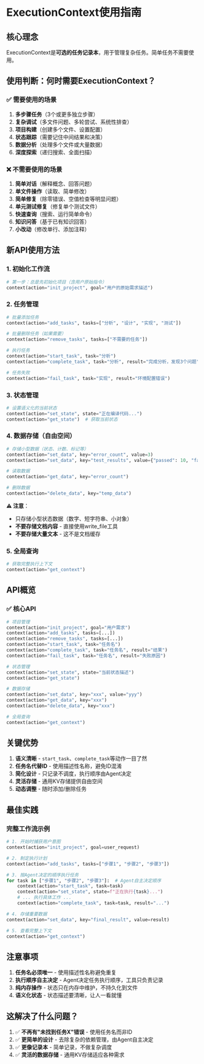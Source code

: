 # ExecutionContext使用指南

## 核心理念
ExecutionContext是**可选的任务记录本**，用于管理复杂任务。简单任务不需要使用。

## 使用判断：何时需要ExecutionContext？

### ✅ 需要使用的场景
1. **多步骤任务**（3个或更多独立步骤）
2. **复杂调试**（多文件问题、多轮尝试、系统性排查）
3. **项目构建**（创建多个文件、设置配置）
4. **状态跟踪**（需要记住中间结果和决策）
5. **数据分析**（处理多个文件或大量数据）
6. **深度探索**（递归搜索、全面扫描）

### ❌ 不需要使用的场景
1. **简单对话**（解释概念、回答问题）
2. **单文件操作**（读取、简单修改）
3. **简单修复**（除零错误、空值检查等明显问题）
4. **单元测试修复**（修复单个测试文件）
5. **快速查询**（搜索、运行简单命令）
6. **知识问答**（基于已有知识回答）
7. **小改动**（修改单行、添加注释）

## 新API使用方法

### 1. 初始化工作流
```python
# 第一步：总是先初始化项目（含用户原始指令）
context(action="init_project", goal="用户的原始需求描述")
```

### 2. 任务管理
```python
# 批量添加任务
context(action="add_tasks", tasks=["分析", "设计", "实现", "测试"])

# 批量删除任务（如果需要）
context(action="remove_tasks", tasks=["不需要的任务"])

# 执行任务
context(action="start_task", task="分析")
context(action="complete_task", task="分析", result="完成分析，发现3个问题")

# 任务失败
context(action="fail_task", task="实现", result="环境配置错误")
```

### 3. 状态管理
```python
# 设置语义化的当前状态
context(action="set_state", state="正在编译代码...")
context(action="get_state")  # 获取当前状态
```

### 4. 数据存储（自由空间）
```python
# 存储小型数据（状态、计数、标记等）
context(action="set_data", key="error_count", value=3)
context(action="set_data", key="test_results", value={"passed": 10, "failed": 2})

# 读取数据
context(action="get_data", key="error_count")

# 删除数据
context(action="delete_data", key="temp_data")
```

**⚠️ 注意**：
- 只存储小型状态数据（数字、短字符串、小对象）
- **不要存储文档内容** - 直接使用write_file工具
- **不要存储大量文本** - 这不是文档缓存

### 5. 全局查询
```python
# 获取完整执行上下文
context(action="get_context")
```

## API概览

### ✅ 核心API
```python
# 项目管理
context(action="init_project", goal="用户需求")
context(action="add_tasks", tasks=[...])
context(action="remove_tasks", tasks=[...])
context(action="start_task", task="任务名")
context(action="complete_task", task="任务名", result="结果")
context(action="fail_task", task="任务名", result="失败原因")

# 状态管理
context(action="set_state", state="当前状态描述")
context(action="get_state")

# 数据存储
context(action="set_data", key="xxx", value="yyy")
context(action="get_data", key="xxx")
context(action="delete_data", key="xxx")

# 全局查询
context(action="get_context")
```

## 关键优势

1. **语义清晰** - `start_task`、`complete_task`等动作一目了然
2. **任务名代替ID** - 使用描述性名称，避免ID混淆
3. **简化设计** - 只记录不调度，执行顺序由Agent决定
4. **灵活存储** - 通用KV存储提供自由空间
5. **动态调整** - 随时添加/删除任务

## 最佳实践

### 完整工作流示例
```python
# 1. 开始时捕获用户意图
context(action="init_project", goal=user_request)

# 2. 制定执行计划
context(action="add_tasks", tasks=["步骤1", "步骤2", "步骤3"])

# 3. 按Agent决定的顺序执行任务
for task in ["步骤1", "步骤2", "步骤3"]:  # Agent自主决定顺序
    context(action="start_task", task=task)
    context(action="set_state", state=f"正在执行{task}...")
    # ... 执行具体工作 ...
    context(action="complete_task", task=task, result="...")

# 4. 存储重要数据
context(action="set_data", key="final_result", value=result)

# 5. 查看完整上下文
context(action="get_context")
```

## 注意事项

1. **任务名必须唯一** - 使用描述性名称避免重复
2. **执行顺序自主决定** - Agent决定任务执行顺序，工具只负责记录
3. **纯内存操作** - 状态只在内存中维护，不持久化到文件
4. **语义化状态** - 状态描述要清晰，让人一看就懂

## 这解决了什么问题？

1. ✅ **不再有"未找到任务X"错误** - 使用任务名而非ID
2. ✅ **更简单的设计** - 去除复杂的依赖管理，由Agent自主决定
3. ✅ **更像记录本** - 简单记录，不做复杂调度
4. ✅ **灵活的数据存储** - 通用KV存储适应各种需求